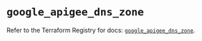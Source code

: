 # `google_apigee_dns_zone`

Refer to the Terraform Registry for docs: [`google_apigee_dns_zone`](https://registry.terraform.io/providers/hashicorp/google-beta/6.30.0/docs/resources/google_apigee_dns_zone).
